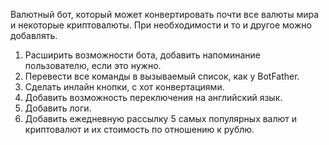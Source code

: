 Валютный бот, который может конвертировать почти все валюты мира и некоторые криптовалюты. При необходимости и то и другое можно добавлять. 
1. Расширить возможности бота, добавить напоминание пользователю, если это нужно. 
2. Перевести все команды в вызываемый список, как у BotFather. 
3. Сделать инлайн кнопки, с хот конвертациями. 
4. Добавить возможность переключения на английский язык. 
5. Добавить логи. 
6. Добавить ежедневную рассылку 5 самых популярных валют и криптовалют и их стоимость по отношению к рублю. 
